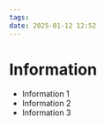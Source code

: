 ```yaml
---
tags: 
date: 2025-01-12 12:52
---
```


# Information

- Information 1
- Information 2
- Information 3